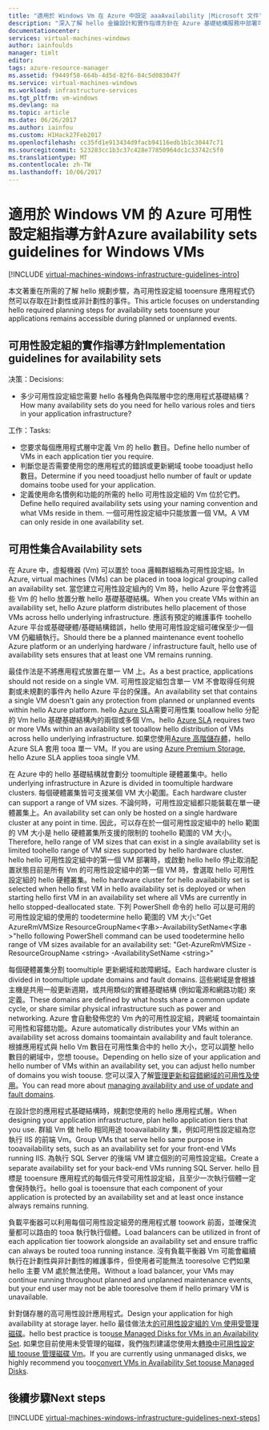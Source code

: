 ```yaml
---
title: "適用於 Windows Vm 在 Azure 中設定 aaaAvailability |Microsoft 文件"
description: "深入了解 hello 金鑰設計和實作指導方針在 Azure 基礎結構服務中部署可用性設定組。"
documentationcenter: 
services: virtual-machines-windows
author: iainfoulds
manager: timlt
editor: 
tags: azure-resource-manager
ms.assetid: f9449f58-664b-4d5d-82f6-84c5d083047f
ms.service: virtual-machines-windows
ms.workload: infrastructure-services
ms.tgt_pltfrm: vm-windows
ms.devlang: na
ms.topic: article
ms.date: 06/26/2017
ms.author: iainfou
ms.custom: H1Hack27Feb2017
ms.openlocfilehash: cc35fd1e913434d9facb94116edb1b1c30447c71
ms.sourcegitcommit: 523283cc1b3c37c428e77850964dc1c33742c5f0
ms.translationtype: MT
ms.contentlocale: zh-TW
ms.lasthandoff: 10/06/2017
---
```

# <a name="azure-availability-sets-guidelines-for-windows-vms"></a><span data-ttu-id="1e9d8-103">適用於 Windows VM 的 Azure 可用性設定組指導方針</span><span class="sxs-lookup"><span data-stu-id="1e9d8-103">Azure availability sets guidelines for Windows VMs</span></span>

[!INCLUDE [virtual-machines-windows-infrastructure-guidelines-intro](../../../includes/virtual-machines-windows-infrastructure-guidelines-intro.md)]

<span data-ttu-id="1e9d8-104">本文著重在所需的了解 hello 規劃步驟，為可用性設定組 tooensure 應用程式仍然可以存取在計劃性或非計劃性的事件。</span><span class="sxs-lookup"><span data-stu-id="1e9d8-104">This article focuses on understanding hello required planning steps for availability sets tooensure your applications remains accessible during planned or unplanned events.</span></span>

## <a name="implementation-guidelines-for-availability-sets"></a><span data-ttu-id="1e9d8-105">可用性設定組的實作指導方針</span><span class="sxs-lookup"><span data-stu-id="1e9d8-105">Implementation guidelines for availability sets</span></span>
<span data-ttu-id="1e9d8-106">决策：</span><span class="sxs-lookup"><span data-stu-id="1e9d8-106">Decisions:</span></span>

* <span data-ttu-id="1e9d8-107">多少可用性設定組您需要 hello 各種角色與階層中您的應用程式基礎結構？</span><span class="sxs-lookup"><span data-stu-id="1e9d8-107">How many availability sets do you need for hello various roles and tiers in your application infrastructure?</span></span>

<span data-ttu-id="1e9d8-108">工作：</span><span class="sxs-lookup"><span data-stu-id="1e9d8-108">Tasks:</span></span>

* <span data-ttu-id="1e9d8-109">您要求每個應用程式層中定義 Vm 的 hello 數目。</span><span class="sxs-lookup"><span data-stu-id="1e9d8-109">Define hello number of VMs in each application tier you require.</span></span>
* <span data-ttu-id="1e9d8-110">判斷您是否需要使用您的應用程式的錯誤或更新網域 toobe tooadjust hello 數目。</span><span class="sxs-lookup"><span data-stu-id="1e9d8-110">Determine if you need tooadjust hello number of fault or update domains toobe used for your application.</span></span>
* <span data-ttu-id="1e9d8-111">定義使用命名慣例和功能的所需的 hello 可用性設定組的 Vm 位於它們。</span><span class="sxs-lookup"><span data-stu-id="1e9d8-111">Define hello required availability sets using your naming convention and what VMs reside in them.</span></span> <span data-ttu-id="1e9d8-112">一個可用性設定組中只能放置一個 VM。</span><span class="sxs-lookup"><span data-stu-id="1e9d8-112">A VM can only reside in one availability set.</span></span>

## <a name="availability-sets"></a><span data-ttu-id="1e9d8-113">可用性集合</span><span class="sxs-lookup"><span data-stu-id="1e9d8-113">Availability sets</span></span>
<span data-ttu-id="1e9d8-114">在 Azure 中，虛擬機器 (Vm) 可以置於 tooa 邏輯群組稱為可用性設定組。</span><span class="sxs-lookup"><span data-stu-id="1e9d8-114">In Azure, virtual machines (VMs) can be placed in tooa logical grouping called an availability set.</span></span> <span data-ttu-id="1e9d8-115">當您建立可用性設定組內的 Vm 時，hello Azure 平台會將這些 Vm 的 hello 放置分散 hello 基礎基礎結構。</span><span class="sxs-lookup"><span data-stu-id="1e9d8-115">When you create VMs within an availability set, hello Azure platform distributes hello placement of those VMs across hello underlying infrastructure.</span></span> <span data-ttu-id="1e9d8-116">應該有預定的維護事件 toohello Azure 平台或基礎硬體/基礎結構錯誤，hello 使用可用性設定組可確保至少一個 VM 仍繼續執行。</span><span class="sxs-lookup"><span data-stu-id="1e9d8-116">Should there be a planned maintenance event toohello Azure platform or an underlying hardware / infrastructure fault, hello use of availability sets ensures that at least one VM remains running.</span></span>

<span data-ttu-id="1e9d8-117">最佳作法是不將應用程式放置在單一 VM 上。</span><span class="sxs-lookup"><span data-stu-id="1e9d8-117">As a best practice, applications should not reside on a single VM.</span></span> <span data-ttu-id="1e9d8-118">可用性設定組包含單一 VM 不會取得任何規劃或未規劃的事件內 hello Azure 平台的保護。</span><span class="sxs-lookup"><span data-stu-id="1e9d8-118">An availability set that contains a single VM doesn't gain any protection from planned or unplanned events within hello Azure platform.</span></span> <span data-ttu-id="1e9d8-119">hello [Azure SLA](https://azure.microsoft.com/support/legal/sla/virtual-machines)需要可用性集 tooallow hello 分配的 Vm hello 基礎基礎結構內的兩個或多個 Vm。</span><span class="sxs-lookup"><span data-stu-id="1e9d8-119">hello [Azure SLA](https://azure.microsoft.com/support/legal/sla/virtual-machines) requires two or more VMs within an availability set tooallow hello distribution of VMs across hello underlying infrastructure.</span></span> <span data-ttu-id="1e9d8-120">如果您使用[Azure 高階儲存體](../../storage/storage-premium-storage.md?toc=%2fazure%2fvirtual-machines%2flinux%2ftoc.json)，hello Azure SLA 套用 tooa 單一 VM。</span><span class="sxs-lookup"><span data-stu-id="1e9d8-120">If you are using [Azure Premium Storage](../../storage/storage-premium-storage.md?toc=%2fazure%2fvirtual-machines%2flinux%2ftoc.json), hello Azure SLA applies tooa single VM.</span></span>

<span data-ttu-id="1e9d8-121">在 Azure 中的 hello 基礎結構就會劃分 toomultiple 硬體叢集中。</span><span class="sxs-lookup"><span data-stu-id="1e9d8-121">hello underlying infrastructure in Azure is divided in toomultiple hardware clusters.</span></span> <span data-ttu-id="1e9d8-122">每個硬體叢集皆可支援某個 VM 大小範圍。</span><span class="sxs-lookup"><span data-stu-id="1e9d8-122">Each hardware cluster can support a range of VM sizes.</span></span> <span data-ttu-id="1e9d8-123">不論何時，可用性設定組都只能裝載在單一硬體叢集上。</span><span class="sxs-lookup"><span data-stu-id="1e9d8-123">An availability set can only be hosted on a single hardware cluster at any point in time.</span></span> <span data-ttu-id="1e9d8-124">因此，可以存在於一個可用性設定組中的 hello 範圍的 VM 大小是 hello 硬體叢集所支援的限制的 toohello 範圍的 VM 大小。</span><span class="sxs-lookup"><span data-stu-id="1e9d8-124">Therefore, hello range of VM sizes that can exist in a single availability set is limited toohello range of VM sizes supported by hello hardware cluster.</span></span> <span data-ttu-id="1e9d8-125">hello hello 可用性設定組中的第一個 VM 部署時，或啟動 hello hello 停止取消配置狀態目前是所有 Vm 的可用性設定組中的第一個 VM 時，會選取 hello 可用性設定組的 hello 硬體叢集。</span><span class="sxs-lookup"><span data-stu-id="1e9d8-125">hello hardware cluster for hello availability set is selected when hello first VM in hello availability set is deployed or when starting hello first VM in an availability set where all VMs are currently in hello stopped-deallocated state.</span></span> <span data-ttu-id="1e9d8-126">下列 PowerShell 命令的 hello 可以是可用的可用性設定組的使用的 toodetermine hello 範圍的 VM 大小:"Get AzureRmVMSize ResourceGroupName\<字串\>-AvailabilitySetName\<字串\>"</span><span class="sxs-lookup"><span data-stu-id="1e9d8-126">hello following PowerShell command can be used toodetermine hello range of VM sizes available for an availability set: "Get-AzureRmVMSize -ResourceGroupName \<string\> -AvailabilitySetName \<string\>"</span></span>

<span data-ttu-id="1e9d8-127">每個硬體叢集分割 toomultiple 更新網域和故障網域。</span><span class="sxs-lookup"><span data-stu-id="1e9d8-127">Each hardware cluster is divided in toomultiple update domains and fault domains.</span></span> <span data-ttu-id="1e9d8-128">這些網域是會根據主機是共用一般更新週期，或共用類似的實體基礎結構 (例如電源和網路功能) 來定義。</span><span class="sxs-lookup"><span data-stu-id="1e9d8-128">These domains are defined by what hosts share a common update cycle, or share similar physical infrastructure such as power and networking.</span></span> <span data-ttu-id="1e9d8-129">Azure 會自動發佈您的 Vm 內的可用性設定組，跨網域 toomaintain 可用性和容錯功能。</span><span class="sxs-lookup"><span data-stu-id="1e9d8-129">Azure automatically distributes your VMs within an availability set across domains toomaintain availability and fault tolerance.</span></span> <span data-ttu-id="1e9d8-130">根據應用程式與 hello Vm 數目在可用性集合中的 hello 大小，您可以調整 hello 數目的網域中，您想 toouse。</span><span class="sxs-lookup"><span data-stu-id="1e9d8-130">Depending on hello size of your application and hello number of VMs within an availability set, you can adjust hello number of domains you wish toouse.</span></span> <span data-ttu-id="1e9d8-131">您可以深入了解[管理更新和容錯網域的可用性及使用](manage-availability.md)。</span><span class="sxs-lookup"><span data-stu-id="1e9d8-131">You can read more about [managing availability and use of update and fault domains](manage-availability.md).</span></span>

<span data-ttu-id="1e9d8-132">在設計您的應用程式基礎結構時，規劃您使用的 hello 應用程式層。</span><span class="sxs-lookup"><span data-stu-id="1e9d8-132">When designing your application infrastructure, plan hello application tiers that you use.</span></span> <span data-ttu-id="1e9d8-133">群組 Vm 做 hello 相同用途 tooavailability 集，例如可用性設定組為您執行 IIS 的前端 Vm。</span><span class="sxs-lookup"><span data-stu-id="1e9d8-133">Group VMs that serve hello same purpose in tooavailability sets, such as an availability set for your front-end VMs running IIS.</span></span> <span data-ttu-id="1e9d8-134">為執行 SQL Server 的後端 VM 建立個別的可用性設定組。</span><span class="sxs-lookup"><span data-stu-id="1e9d8-134">Create a separate availability set for your back-end VMs running SQL Server.</span></span> <span data-ttu-id="1e9d8-135">hello 目標是 tooensure 應用程式的每個元件受可用性設定組，且至少一次執行個體一定會保持執行。</span><span class="sxs-lookup"><span data-stu-id="1e9d8-135">hello goal is tooensure that each component of your application is protected by an availability set and at least once instance always remains running.</span></span>

<span data-ttu-id="1e9d8-136">負載平衡器可以利用每個可用性設定組旁的應用程式層 toowork 前面，並確保流量都可以路由的 tooa 執行執行個體。</span><span class="sxs-lookup"><span data-stu-id="1e9d8-136">Load balancers can be utilized in front of each application tier toowork alongside an availability set and ensure traffic can always be routed tooa running instance.</span></span> <span data-ttu-id="1e9d8-137">沒有負載平衡器 Vm 可能會繼續執行在計劃性與非計劃性的維護事件，但使用者可能無法 tooresolve 它們如果 hello 主要 VM 處於無法使用。</span><span class="sxs-lookup"><span data-stu-id="1e9d8-137">Without a load balancer, your VMs may continue running throughout planned and unplanned maintenance events, but your end user may not be able tooresolve them if hello primary VM is unavailable.</span></span>

<span data-ttu-id="1e9d8-138">針對儲存層的高可用性設計應用程式。</span><span class="sxs-lookup"><span data-stu-id="1e9d8-138">Design your application for high availability at storage layer.</span></span> <span data-ttu-id="1e9d8-139">hello 最佳做法太[的可用性設定組的 Vm 使用受管理磁碟](manage-availability.md#use-managed-disks-for-vms-in-an-availability-set)。</span><span class="sxs-lookup"><span data-stu-id="1e9d8-139">hello best practice is too[use Managed Disks for VMs in an Availability Set](manage-availability.md#use-managed-disks-for-vms-in-an-availability-set).</span></span> <span data-ttu-id="1e9d8-140">如果您目前使用未受管理的磁碟，我們強烈建議您使用太[轉換中可用性設定組 toouse 管理磁碟 Vm](convert-unmanaged-to-managed-disks.md#convert-vms-in-an-availability-set)。</span><span class="sxs-lookup"><span data-stu-id="1e9d8-140">If you are currently using unmanaged disks, we highly recommend you too[convert VMs in Availability Set toouse Managed Disks](convert-unmanaged-to-managed-disks.md#convert-vms-in-an-availability-set).</span></span>

## <a name="next-steps"></a><span data-ttu-id="1e9d8-141">後續步驟</span><span class="sxs-lookup"><span data-stu-id="1e9d8-141">Next steps</span></span>
[!INCLUDE [virtual-machines-windows-infrastructure-guidelines-next-steps](../../../includes/virtual-machines-windows-infrastructure-guidelines-next-steps.md)]
